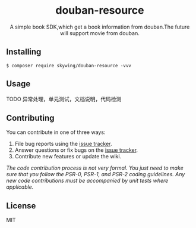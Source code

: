 <h1 align="center"> douban-resource </h1>

<p align="center"> A simple book SDK,which get a book information from douban.The future will support movie from douban.</p>


## Installing

```shell
$ composer require skywing/douban-resource -vvv
```

## Usage

TODO
异常处理，单元测试，文档说明，代码检测

## Contributing

You can contribute in one of three ways:

1. File bug reports using the [issue tracker](https://github.com/skywing/douban-resource/issues).
2. Answer questions or fix bugs on the [issue tracker](https://github.com/skywing/douban-resource/issues).
3. Contribute new features or update the wiki.

_The code contribution process is not very formal. You just need to make sure that you follow the PSR-0, PSR-1, and PSR-2 coding guidelines. Any new code contributions must be accompanied by unit tests where applicable._

## License

MIT